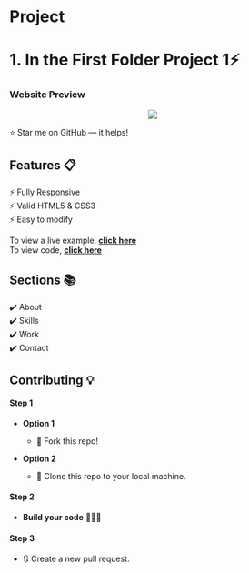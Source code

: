 # Project
# 1. In the First Folder Project 1⚡️ 


### Website Preview
<p align="center"> 
  <kbd>
   <a href="https://rbakshi66.github.io" target="_blank"><img src="website/assets/images">
  </a>
  </kbd>
</p>

:star: Star me on GitHub — it helps!

## Features 📋
⚡️ Fully Responsive\
⚡️ Valid HTML5 & CSS3\
⚡️ Easy to modify

To view a live example, **[click here](https://rbakshi66.github.io/website/)**
<br>
To view code, **[click here](https://github.com/rbakshi66/website)**

## Sections 📚
✔️ About \
✔️ Skills \
✔️ Work\
✔️ Contact

## Contributing 💡
#### Step 1

- **Option 1**
    - 🍴 Fork this repo!

- **Option 2**
    - 👯 Clone this repo to your local machine.


#### Step 2

- **Build your code** 🔨🔨🔨

#### Step 3

- 🔃 Create a new pull request.
